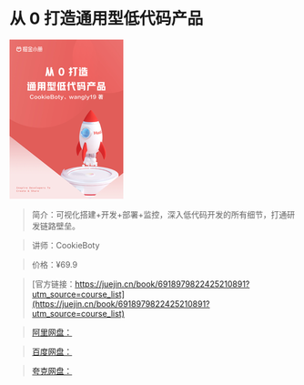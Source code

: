 # 从 0 打造通用型低代码产品

![img](../../assets/acb81fefdc52453f99916fb73a1c7cf3~tplv-k3u1fbpfcp-no-mark_280_280_200_280.png)

> 简介：可视化搭建+开发+部署+监控，深入低代码开发的所有细节，打通研发链路壁垒。

> 讲师：CookieBoty

> 价格：¥69.9

> [官方链接：https://juejin.cn/book/6918979822425210891?utm_source=course_list](https://juejin.cn/book/6918979822425210891?utm_source=course_list)

> [阿里网盘：]()

> [百度网盘：]()

> [夸克网盘：]()
